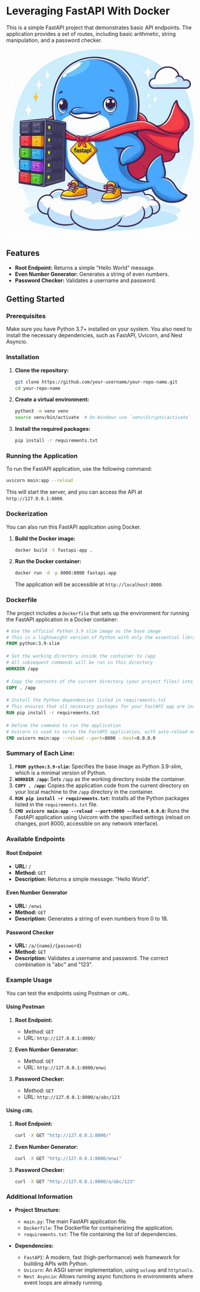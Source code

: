 # Leveraging FastAPI With Docker

This is a simple FastAPI project that demonstrates basic API endpoints. The application provides a set of routes, including basic arithmetic, string manipulation, and a password checker.

![My Image](whaley.jpeg)

## Features

- **Root Endpoint:** Returns a simple "Hello World" message.
- **Even Number Generator:** Generates a string of even numbers.
- **Password Checker:** Validates a username and password.

## Getting Started

### Prerequisites

Make sure you have Python 3.7+ installed on your system. You also need to install the necessary dependencies, such as FastAPI, Uvicorn, and Nest Asyncio.

### Installation

1. **Clone the repository:**

   ```bash
   git clone https://github.com/your-username/your-repo-name.git
   cd your-repo-name
   ```

2. **Create a virtual environment:**

   ```bash
   python3 -m venv venv
   source venv/bin/activate  # On Windows use `venv\Scripts\activate`
   ```

3. **Install the required packages:**

   ```bash
   pip install -r requirements.txt
   ```

### Running the Application

To run the FastAPI application, use the following command:

```bash
uvicorn main:app --reload
```

This will start the server, and you can access the API at `http://127.0.0.1:8000`.

### Dockerization

You can also run this FastAPI application using Docker.

1. **Build the Docker image:**

   ```bash
   docker build -t fastapi-app .
   ```

2. **Run the Docker container:**

   ```bash
   docker run -d -p 8000:8000 fastapi-app
   ```

   The application will be accessible at `http://localhost:8000`.

### Dockerfile

The project includes a `Dockerfile` that sets up the environment for running the FastAPI application in a Docker container:

```Dockerfile
# Use the official Python 3.9 slim image as the base image
# This is a lightweight version of Python with only the essential libraries
FROM python:3.9-slim

# Set the working directory inside the container to /app
# All subsequent commands will be run in this directory
WORKDIR /app

# Copy the contents of the current directory (your project files) into the /app directory in the container
COPY . /app

# Install the Python dependencies listed in requirements.txt
# This ensures that all necessary packages for your FastAPI app are installed
RUN pip install -r requirements.txt

# Define the command to run the application
# Uvicorn is used to serve the FastAPI application, with auto-reload enabled, on port 8000 and host 0.0.0.0
CMD uvicorn main:app --reload --port=8000 --host=0.0.0.0
```

### Summary of Each Line:
1. **`FROM python:3.9-slim`:** Specifies the base image as Python 3.9-slim, which is a minimal version of Python.
2. **`WORKDIR /app`:** Sets `/app` as the working directory inside the container.
3. **`COPY . /app`:** Copies the application code from the current directory on your local machine to the `/app` directory in the container.
4. **`RUN pip install -r requirements.txt`:** Installs all the Python packages listed in the `requirements.txt` file.
5. **`CMD uvicorn main:app --reload --port=8000 --host=0.0.0.0`:** Runs the FastAPI application using Uvicorn with the specified settings (reload on changes, port 8000, accessible on any network interface).
### Available Endpoints

#### Root Endpoint

- **URL:** `/`
- **Method:** `GET`
- **Description:** Returns a simple message: "Hello World".

#### Even Number Generator

- **URL:** `/enwi`
- **Method:** `GET`
- **Description:** Generates a string of even numbers from 0 to 18.

#### Password Checker

- **URL:** `/a/{name}/{password}`
- **Method:** `GET`
- **Description:** Validates a username and password. The correct combination is "abc" and "123".

### Example Usage

You can test the endpoints using Postman or `cURL`.

#### Using Postman

1. **Root Endpoint:**
   - Method: `GET`
   - URL: `http://127.0.0.1:8000/`

2. **Even Number Generator:**
   - Method: `GET`
   - URL: `http://127.0.0.1:8000/enwi`

3. **Password Checker:**
   - Method: `GET`
   - URL: `http://127.0.0.1:8000/a/abc/123`

#### Using `cURL`

1. **Root Endpoint:**
   ```bash
   curl -X GET "http://127.0.0.1:8000/"
   ```

2. **Even Number Generator:**
   ```bash
   curl -X GET "http://127.0.0.1:8000/enwi"
   ```

3. **Password Checker:**
   ```bash
   curl -X GET "http://127.0.0.1:8000/a/abc/123"
   ```

### Additional Information

- **Project Structure:**
  - `main.py`: The main FastAPI application file.
  - `Dockerfile`: The Dockerfile for containerizing the application.
  - `requirements.txt`: The file containing the list of dependencies.

- **Dependencies:**
  - `FastAPI`: A modern, fast (high-performance) web framework for building APIs with Python.
  - `Uvicorn`: An ASGI server implementation, using `uvloop` and `httptools`.
  - `Nest Asyncio`: Allows running async functions in environments where event loops are already running.


